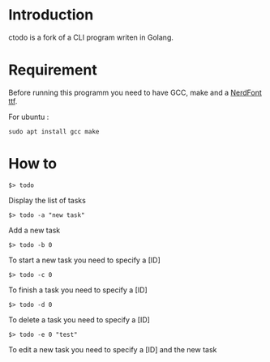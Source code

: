# Introduction

ctodo is a fork of a CLI program writen in Golang.

# Requirement

Before running this programm you need to have GCC, make and a [NerdFont ttf](https://github.com/ryanoasis/nerd-fonts/blob/master/readme.md).

For ubuntu : 

```
sudo apt install gcc make
```

# How to

```
$> todo
```

Display the list of tasks

```
$> todo -a "new task" 
```

Add a new task

```
$> todo -b 0
```

To start a new task you need to specify a [ID]

```
$> todo -c 0
```

To finish a task you need to specify a [ID]

```
$> todo -d 0
```

To delete a task you need to specify a [ID]

```
$> todo -e 0 "test"
```

To edit a new task you need to specify a [ID] and the new task

